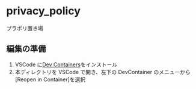 # privacy_policy

プラポリ置き場

## 編集の準備

1. VSCode に[Dev Containers](https://marketplace.visualstudio.com/items?itemName=ms-vscode-remote.remote-containers)をインストール
1. 本ディレクトリを VSCode で開き、左下の DevContainer のメニューから[Reopen in Container]を選択
